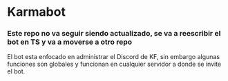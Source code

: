 # Karmabot
### Este repo no va seguir siendo actualizado, se va a reescribir el bot en TS y va a moverse a otro repo


El bot esta enfocado en administrar el Discord de KF, sin embargo algunas funciones son globales y funcionan en cualquier servidor a donde se invite el bot.


